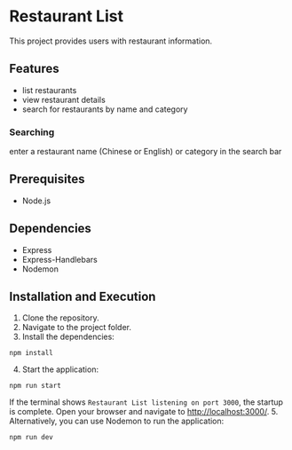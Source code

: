 # Restaurant List
This project provides users with restaurant information.

## Features
- list restaurants
- view restaurant details
- search for restaurants by name and category

### Searching
enter a restaurant name (Chinese or English) or category in the search bar

## Prerequisites
- Node.js

## Dependencies
- Express
- Express-Handlebars
- Nodemon

## Installation and Execution
1. Clone the repository.
2. Navigate to the project folder.
3. Install the dependencies:
```
npm install
```
4. Start the application:
```
npm run start
```
If the terminal shows `Restaurant List listening on port 3000`, the startup is complete.
Open your browser and navigate to [http://localhost:3000/](http://localhost:3000/).
5. Alternatively, you can use Nodemon to run the application:

```
npm run dev
```
